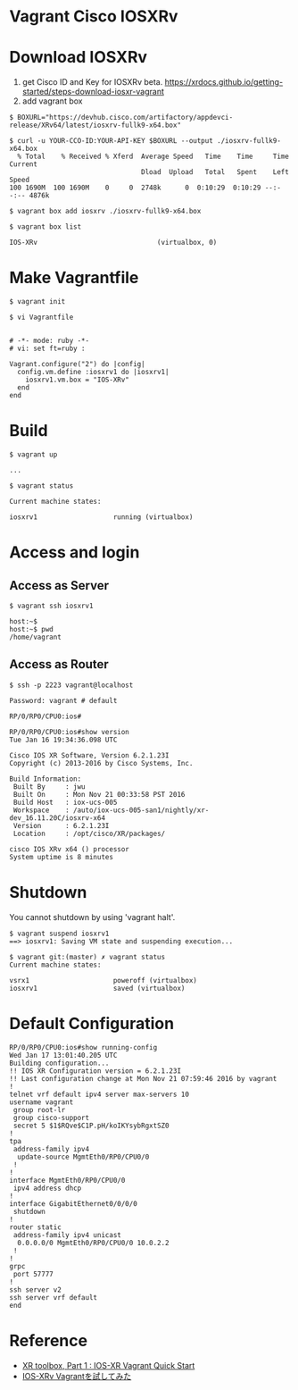# Vagrant Cisco IOSXRv

# Download IOSXRv
1. get Cisco ID and Key for IOSXRv beta.
  https://xrdocs.github.io/getting-started/steps-download-iosxr-vagrant
1. add vagrant box

```
$ BOXURL="https://devhub.cisco.com/artifactory/appdevci-release/XRv64/latest/iosxrv-fullk9-x64.box"

$ curl -u YOUR-CCO-ID:YOUR-API-KEY $BOXURL --output ./iosxrv-fullk9-x64.box
  % Total    % Received % Xferd  Average Speed   Time    Time     Time  Current
                                 Dload  Upload   Total   Spent    Left  Speed
100 1690M  100 1690M    0     0  2748k      0  0:10:29  0:10:29 --:--:-- 4876k

$ vagrant box add iosxrv ./iosxrv-fullk9-x64.box
```

```
$ vagrant box list

IOS-XRv                              (virtualbox, 0)
```

# Make Vagrantfile

```
$ vagrant init
```

```
$ vi Vagrantfile


# -*- mode: ruby -*-
# vi: set ft=ruby :

Vagrant.configure("2") do |config|
  config.vm.define :iosxrv1 do |iosxrv1|
    iosxrv1.vm.box = "IOS-XRv"
  end
end
```

# Build

```
$ vagrant up

...

$ vagrant status

Current machine states:

iosxrv1                   running (virtualbox)
```

# Access and login

## Access as Server

```
$ vagrant ssh iosxrv1

host:~$
host:~$ pwd
/home/vagrant
```

## Access as Router

```
$ ssh -p 2223 vagrant@localhost

Password: vagrant # default

RP/0/RP0/CPU0:ios#

RP/0/RP0/CPU0:ios#show version
Tue Jan 16 19:34:36.098 UTC

Cisco IOS XR Software, Version 6.2.1.23I
Copyright (c) 2013-2016 by Cisco Systems, Inc.

Build Information:
 Built By     : jwu
 Built On     : Mon Nov 21 00:33:58 PST 2016
 Build Host   : iox-ucs-005
 Workspace    : /auto/iox-ucs-005-san1/nightly/xr-dev_16.11.20C/iosxrv-x64
 Version      : 6.2.1.23I
 Location     : /opt/cisco/XR/packages/

cisco IOS XRv x64 () processor
System uptime is 8 minutes
```

# Shutdown
You cannot shutdown by using 'vagrant halt'.

```
$ vagrant suspend iosxrv1
==> iosxrv1: Saving VM state and suspending execution...

$ vagrant git:(master) ✗ vagrant status
Current machine states:

vsrx1                     poweroff (virtualbox)
iosxrv1                   saved (virtualbox)
```

# Default Configuration

```
RP/0/RP0/CPU0:ios#show running-config
Wed Jan 17 13:01:40.205 UTC
Building configuration...
!! IOS XR Configuration version = 6.2.1.23I
!! Last configuration change at Mon Nov 21 07:59:46 2016 by vagrant
!
telnet vrf default ipv4 server max-servers 10
username vagrant
 group root-lr
 group cisco-support
 secret 5 $1$RQve$C1P.pH/koIKYsybRgxtSZ0
!
tpa
 address-family ipv4
  update-source MgmtEth0/RP0/CPU0/0
 !
!
interface MgmtEth0/RP0/CPU0/0
 ipv4 address dhcp
!
interface GigabitEthernet0/0/0/0
 shutdown
!
router static
 address-family ipv4 unicast
  0.0.0.0/0 MgmtEth0/RP0/CPU0/0 10.0.2.2
 !
!
grpc
 port 57777
!
ssh server v2
ssh server vrf default
end
```

# Reference
- [XR toolbox, Part 1 : IOS-XR Vagrant Quick Start](https://xrdocs.github.io/application-hosting/tutorials/iosxr-vagrant-quickstart)
- [IOS-XRv Vagrantを試してみた](https://qiita.com/Mabuchin/items/22992f157f301d63b715)